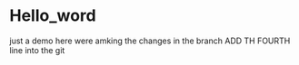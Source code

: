 # Hello_word
just a demo
here  were amking the changes in the branch
ADD TH FOURTH line into  the git

